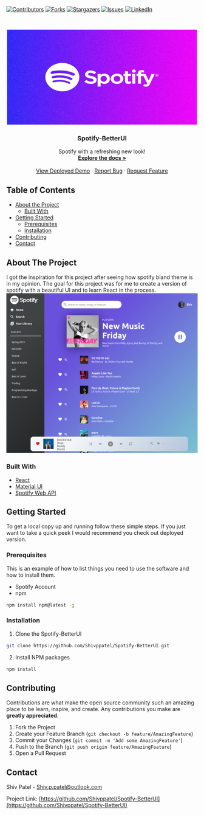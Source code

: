 [![Contributors][contributors-shield]][contributors-url]
[![Forks][forks-shield]][forks-url]
[![Stargazers][stars-shield]][stars-url]
[![Issues][issues-shield]][issues-url]
[![LinkedIn][linkedin-shield]][linkedin-url]

<!-- PROJECT LOGO -->
<br />
<p align="center">
  <a href="https://github.com/Shivppatel/Spotify-BetterUI">
    <img src="images/logo1.jpg" alt="Logo" width="500" height="250">
  </a>

  <h3 align="center">Spotify-BetterUI</h3>

  <p align="center">
    Spotify with a refreshing new look!
    <br />
    <a href="https://github.com/Shivppatel/Spotify-BetterUI"><strong>Explore the docs »</strong></a>
    <br />
    <br />
    <a href="https://spotify-clone-shivppatel.herokuapp.com/">View Deployed Demo</a>
    ·
    <a href="https://github.com/Shivppatel/Spotify-BetterUI/issues">Report Bug</a>
    ·
    <a href="https://github.com/Shivppatel/Spotify-BetterUI/issues">Request Feature</a>
  </p>
</p>

<!-- TABLE OF CONTENTS -->

## Table of Contents

- [About the Project](#about-the-project)
  - [Built With](#built-with)
- [Getting Started](#getting-started)
  - [Prerequisites](#prerequisites)
  - [Installation](#installation)
- [Contributing](#contributing)
- [Contact](#contact)

<!-- ABOUT THE PROJECT -->

## About The Project

I got the inspiration for this project after seeing how spotify bland theme is in my opinion. The goal for this project was for me to create a version of spotify with a beautiful UI and to learn React in the process.
[![Product Name Screen Shot][product-screenshot]](https://spotify-clone-shivppatel.herokuapp.com/)

### Built With

- [React](https://reactjs.org)
- [Material UI](https://material-ui.com)
- [Spotify Web API](https://developer.spotify.com/documentation/web-api)

<!-- GETTING STARTED -->

## Getting Started

To get a local copy up and running follow these simple steps. If you just want to take a quick peek I would recommend you check out deployed version.

### Prerequisites

This is an example of how to list things you need to use the software and how to install them.

- Spotify Account
- npm

```sh
npm install npm@latest -g
```

### Installation

1. Clone the Spotify-BetterUI

```sh
git clone https://github.com/Shivppatel/Spotify-BetterUI.git
```

2. Install NPM packages

```sh
npm install
```

<!-- CONTRIBUTING -->

## Contributing

Contributions are what make the open source community such an amazing place to be learn, inspire, and create. Any contributions you make are **greatly appreciated**.

1. Fork the Project
2. Create your Feature Branch (`git checkout -b feature/AmazingFeature`)
3. Commit your Changes (`git commit -m 'Add some AmazingFeature'`)
4. Push to the Branch (`git push origin feature/AmazingFeature`)
5. Open a Pull Request

<!-- CONTACT -->

## Contact

Shiv Patel - Shiv.p.patel@outlook.com

Project Link: [https://github.com/Shivppatel/Spotify-BetterUI](https://github.com/Shivppatel/Spotify-BetterUI)

<!-- MARKDOWN LINKS & IMAGES -->
<!-- https://www.markdownguide.org/basic-syntax/#reference-style-links -->

[contributors-shield]: https://img.shields.io/github/contributors/Shivppatel/Spotify-BetterUI.svg?style=flat-square
[contributors-url]: https://github.com/Shivppatel/Spotify-BetterUI/graphs/contributors
[forks-shield]: https://img.shields.io/github/forks/Shivppatel/Spotify-BetterUI.svg?style=flat-square
[forks-url]: https://github.com/Shivppatel/Spotify-BetterUI/network/members
[stars-shield]: https://img.shields.io/github/stars/Shivppatel/Spotify-BetterUI.svg?style=flat-square
[stars-url]: https://github.com/Shivppatel/Spotify-BetterUI/stargazers
[issues-shield]: https://img.shields.io/github/issues/Shivppatel/Spotify-BetterUI.svg?style=flat-square
[issues-url]: https://github.com/Shivppatel/Spotify-BetterUI/issues
[license-shield]: https://img.shields.io/github/license/Shivppatel/Spotify-BetterUI.svg?style=flat-square
[license-url]: https://github.com/Shivppatel/Spotify-BetterUI/blob/master/LICENSE.txt
[linkedin-shield]: https://img.shields.io/badge/-LinkedIn-black.svg?style=flat-square&logo=linkedin&colorB=555
[linkedin-url]: https://linkedin.com/in/Shivppatel
[product-screenshot]: images/screenshot.png
